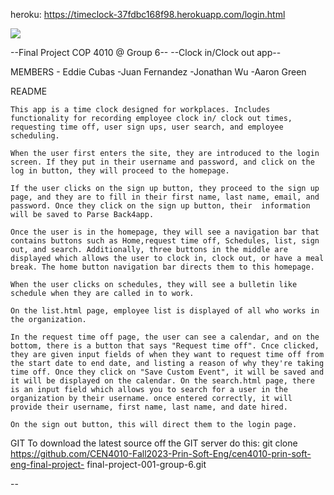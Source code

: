 heroku: https://timeclock-37fdbc168f98.herokuapp.com/login.html


![](https://github.com/CEN4010-Fall2023-Prin-Soft-Eng/cen4010-prin-soft-eng-final-project-001-group-6/blob/main/finalprojectgifcen4010.gif)



--Final Project COP 4010 @ Group 6--
--Clock in/Clock out app--

MEMBERS
	- Eddie Cubas
	-Juan Fernandez
	-Jonathan Wu
	-Aaron Green

README

	This app is a time clock designed for workplaces. Includes functionality for recording employee clock in/ clock out times, requesting time off, user sign ups, user search, and employee scheduling.

	When the user first enters the site, they are introduced to the login screen. If they put in their username and password, and click on the log in button, they will proceed to the homepage.

	If the user clicks on the sign up button, they proceed to the sign up page, and they are to fill in their first name, last name, email, and password. Once they click on the sign up button, their  information will be saved to Parse Back4app. 

	Once the user is in the homepage, they will see a navigation bar that contains buttons such as Home,request time off, Schedules, list, sign out, and search. Additionally, three buttons in the middle are displayed which allows the user to clock in, clock out, or have a meal break. The home button navigation bar directs them to this homepage.

	When the user clicks on schedules, they will see a bulletin like schedule when they are called in to work.

	On the list.html page, employee list is displayed of all who works in the organization.

	In the request time off page, the user can see a calendar, and on the bottom, there is a button that says "Request time off". Cnce clicked,
	they are given input fields of when they want to request time off from the start date to end date, and listing a reason of why they're taking time off. Once they click on "Save Custom Event", it will be saved and it will be displayed on the calendar. On the search.html page, there is an input field which allows you to search for a user in the organization by their username. once entered correctly, it will provide their username, first name, last name, and date hired.

	On the sign out button, this will direct them to the login page.



	




GIT
	To download the latest source off the GIT server do this:
	git clone https://github.com/CEN4010-Fall2023-Prin-Soft-Eng/cen4010-prin-soft-eng-final-project-	final-project-001-group-6.git

--
	
	
